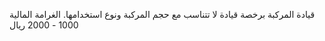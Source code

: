 قيادة المركبة برخصة قيادة لا تتناسب مع حجم المركبة ونوع استخدامها. الغرامة المالية 1000 - 2000 ريال


